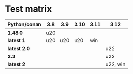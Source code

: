 # Test matrix


 **Python/conan** | **3.8** | **3.9** | **3.10** | **3.11** | **3.12** 
------------------|---------|---------|----------|----------|----------
 **1.48.0**       | u20     |         |          |          |          
 **latest 1**     | u20     | u20     | u20      | win      |          
 **latest 2.0**   |         |         |          |          | u22      
 **2.3**          |         |         |          |          | u22      
 **latest 2**     |         |         |          |          | u22, win 
